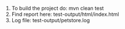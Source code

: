 1. To build the project do: mvn clean test
2. Find report here: test-output/html/index.html
3. Log file: test-output/petstore.log